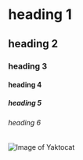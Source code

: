# heading 1 
## heading 2
### heading 3
#### heading 4
##### heading 5
###### heading 6
![Image of Yaktocat](https://octodex.github.com/images/yaktocat.png)
